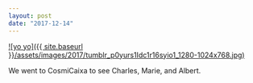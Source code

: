 ```yaml
---
layout: post
date: "2017-12-14"
---
```


[![yo yo]({{ site.baseurl }}/assets/images/2017/tumblr_p0yurs1Idc1r16syio1_1280-1024x768.jpg)](https://mananamanana.com/ohpiglet/wp-content/uploads/2017/12/tumblr_p0yurs1Idc1r16syio1_1280.jpg)

We went to CosmiCaixa to see Charles, Marie, and Albert.
